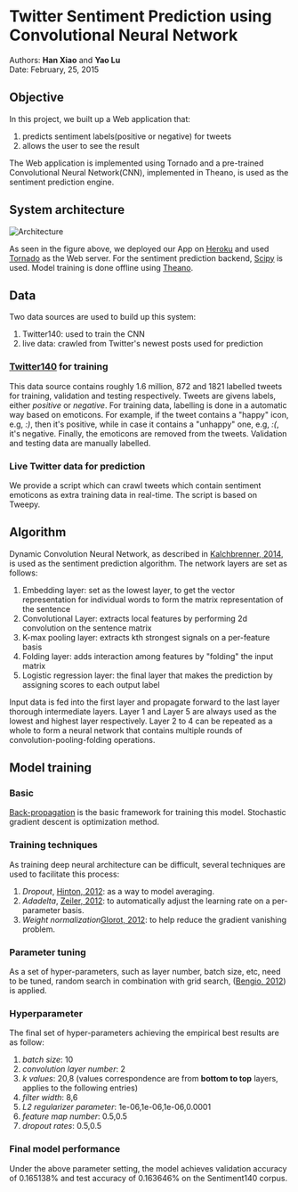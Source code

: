 # Twitter Sentiment Prediction using Convolutional Neural Network

Authors: **Han Xiao** and **Yao Lu**  
Date: February, 25, 2015

## Objective

In this project, we built up a Web application that:

1. predicts sentiment labels(positive or negative) for tweets
2. allows the user to see the result

The Web application is implemented using Tornado and a pre-trained Convolutional Neural Network(CNN), implemented in Theano, is used as the sentiment prediction engine.

## System architecture

![Architecture](http://s14.postimg.org/ofb5250ip/twitter_sent_cnn_infra.png)

As seen in the figure above, we deployed our App on [Heroku](https://www.heroku.com/) and used [Tornado](http://www.tornadoweb.org/en/stable/) as the Web server. For the sentiment prediction backend, [Scipy](http://www.scipy.org/) is used. Model training is done offline using [Theano](deeplearning.net/software/theano/).

## Data

Two data sources are used to build up this system:

1. Twitter140: used to train the CNN
2. live data: crawled from Twitter's newest posts used for prediction

### [Twitter140](http://help.sentiment140.com/for-students/) for training
This data source contains roughly 1.6 million, 872 and 1821 labelled tweets for training, validation and testing respectively. Tweets are givens labels, either *positive* or *negative*. For training data, labelling is done in a automatic way based on emoticons. For example, if the tweet contains a "happy" icon, e.g, *:)*, then it's positive, while in case it contains a "unhappy" one, e.g, *:(*, it's negative. Finally, the emoticons are removed from the tweets. Validation and testing data are manually labelled.

### Live Twitter data for prediction
We provide a script which can crawl tweets which contain sentiment emoticons as extra training data in real-time. The script is based on Tweepy.


## Algorithm

Dynamic Convolution Neural Network, as described in [Kalchbrenner, 2014](http://nal.co/papers/Kalchbrenner_DCNN_ACL14), is used as the sentiment prediction algorithm. The network layers are set as follows:

1. Embedding layer: set as the lowest layer, to get the vector representation for individual words to form the matrix representation of the sentence
2. Convolutional Layer: extracts local features  by performing 2d convolution on the sentence matrix
3. K-max pooling layer: extracts kth strongest signals on a per-feature basis
4. Folding layer: adds interaction among features by "folding" the input matrix
5. Logistic regression layer: the final layer that makes the prediction by assigning scores to each output label

Input data is fed into the first layer and propagate forward to the last layer thorough intermediate layers. Layer 1 and Layer 5 are always used as the lowest and highest layer respectively. Layer 2 to 4 can be repeated as a whole to form a neural network that contains multiple rounds of convolution-pooling-folding operations.

## Model training

### Basic
[Back-propagation](http://en.wikipedia.org/wiki/Backpropagation) is the basic framework for training this model. Stochastic gradient descent is optimization method.

### Training techniques
As training deep neural architecture can be difficult, several techniques are used to facilitate this process:

1. *Dropout*, [Hinton, 2012](http://arxiv.org/pdf/1207.0580.pdf): as a way to model averaging.
2. *Adadelta*, [Zeiler, 2012](http://arxiv.org/abs/1212.5701): to automatically adjust the learning rate on a per-parameter basis.
3. *Weight normalization*[Glorot, 2012](http://jmlr.org/proceedings/papers/v9/glorot10a/glorot10a.pdf): to help reduce the gradient vanishing problem.

### Parameter tuning

As a set of hyper-parameters, such as layer number, batch size, etc, need to be tuned, random search in combination with grid search, ([Bengio, 2012](http://arxiv.org/abs/1206.5533)) is applied.

### Hyperparameter

The final set of hyper-parameters achieving the empirical best results are as follow:

1. *batch size*: 10
2. *convolution layer number*: 2
3. *k values*: 20,8 (values correspondence are from **bottom to top**  layers, applies to the following entries)
4. *filter width*: 8,6
5. *L2 regularizer parameter*: 1e-06,1e-06,1e-06,0.0001
6. *feature map number*: 0.5,0.5
7. *dropout rates*: 0.5,0.5

### Final model performance
Under the above parameter setting, the model achieves validation accuracy of 0.165138% and test accuracy of 0.163646% on the Sentiment140 corpus.
